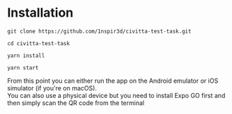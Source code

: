 # Installation

`git clone https://github.com/1nspir3d/civitta-test-task.git`

`cd civitta-test-task`

`yarn install`

`yarn start`

From this point you can either run the app on the Android emulator or iOS simulator (if you're on macOS).</br>You can also use a physical device but you need to install Expo GO first and then simply scan the QR code from the terminal
